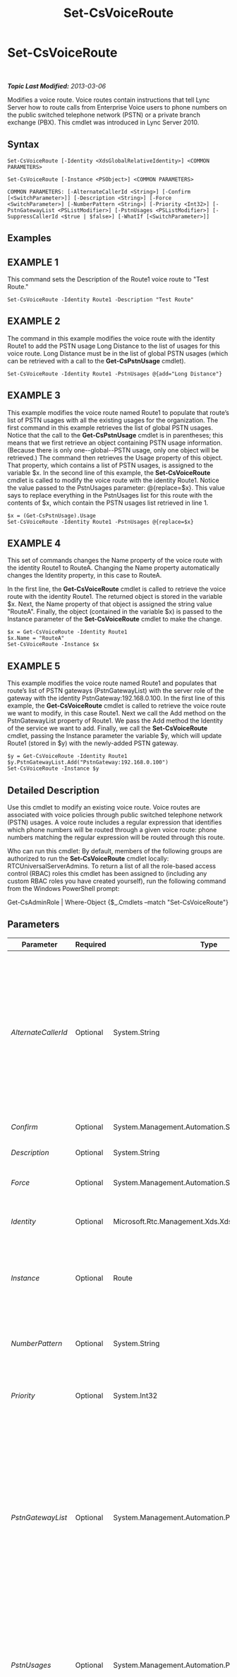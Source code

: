 ﻿---
title: Set-CsVoiceRoute
TOCTitle: Set-CsVoiceRoute
ms:assetid: b786aec0-946e-4ce5-812e-25e5d8cfa4d5
ms:mtpsurl: https://technet.microsoft.com/en-us/library/Gg412893(v=OCS.15)
ms:contentKeyID: 48185198
ms.date: 07/23/2014
mtps_version: v=OCS.15
---

<div data-xmlns="http://www.w3.org/1999/xhtml">

<div class="topic" data-xmlns="http://www.w3.org/1999/xhtml" data-msxsl="urn:schemas-microsoft-com:xslt" data-cs="http://msdn.microsoft.com/en-us/">

<div data-asp="http://msdn2.microsoft.com/asp">

# Set-CsVoiceRoute

</div>

<div id="mainSection">

<div id="mainBody">

<span> </span>

_**Topic Last Modified:** 2013-03-06_

Modifies a voice route. Voice routes contain instructions that tell Lync Server how to route calls from Enterprise Voice users to phone numbers on the public switched telephone network (PSTN) or a private branch exchange (PBX). This cmdlet was introduced in Lync Server 2010.

<div>

## Syntax

    Set-CsVoiceRoute [-Identity <XdsGlobalRelativeIdentity>] <COMMON PARAMETERS>

    Set-CsVoiceRoute [-Instance <PSObject>] <COMMON PARAMETERS>

    COMMON PARAMETERS: [-AlternateCallerId <String>] [-Confirm [<SwitchParameter>]] [-Description <String>] [-Force <SwitchParameter>] [-NumberPattern <String>] [-Priority <Int32>] [-PstnGatewayList <PSListModifier>] [-PstnUsages <PSListModifier>] [-SuppressCallerId <$true | $false>] [-WhatIf [<SwitchParameter>]]

</div>

<div>

## Examples

<div>

## EXAMPLE 1

This command sets the Description of the Route1 voice route to "Test Route."

    Set-CsVoiceRoute -Identity Route1 -Description "Test Route"

</div>

<div>

## EXAMPLE 2

The command in this example modifies the voice route with the identity Route1 to add the PSTN usage Long Distance to the list of usages for this voice route. Long Distance must be in the list of global PSTN usages (which can be retrieved with a call to the **Get-CsPstnUsage** cmdlet).

    Set-CsVoiceRoute -Identity Route1 -PstnUsages @{add="Long Distance"}

</div>

<div>

## EXAMPLE 3

This example modifies the voice route named Route1 to populate that route’s list of PSTN usages with all the existing usages for the organization. The first command in this example retrieves the list of global PSTN usages. Notice that the call to the **Get-CsPstnUsage** cmdlet is in parentheses; this means that we first retrieve an object containing PSTN usage information. (Because there is only one--global--PSTN usage, only one object will be retrieved.) The command then retrieves the Usage property of this object. That property, which contains a list of PSTN usages, is assigned to the variable $x. In the second line of this example, the **Set-CsVoiceRoute** cmdlet is called to modify the voice route with the identity Route1. Notice the value passed to the PstnUsages parameter: @{replace=$x}. This value says to replace everything in the PstnUsages list for this route with the contents of $x, which contain the PSTN usages list retrieved in line 1.

    $x = (Get-CsPstnUsage).Usage
    Set-CsVoiceRoute -Identity Route1 -PstnUsages @{replace=$x}

</div>

<div>

## EXAMPLE 4

This set of commands changes the Name property of the voice route with the identity Route1 to RouteA. Changing the Name property automatically changes the Identity property, in this case to RouteA.

In the first line, the **Get-CsVoiceRoute** cmdlet is called to retrieve the voice route with the identity Route1. The returned object is stored in the variable $x. Next, the Name property of that object is assigned the string value "RouteA". Finally, the object (contained in the variable $x) is passed to the Instance parameter of the **Set-CsVoiceRoute** cmdlet to make the change.

    $x = Get-CsVoiceRoute -Identity Route1
    $x.Name = "RouteA"
    Set-CsVoiceRoute -Instance $x

</div>

<div>

## EXAMPLE 5

This example modifies the voice route named Route1 and populates that route’s list of PSTN gateways (PstnGatewayList) with the server role of the gateway with the identity PstnGateway:192.168.0.100. In the first line of this example, the **Get-CsVoiceRoute** cmdlet is called to retrieve the voice route we want to modify, in this case Route1. Next we call the Add method on the PstnGatewayList property of Route1. We pass the Add method the Identity of the service we want to add. Finally, we call the **Set-CsVoiceRoute** cmdlet, passing the Instance parameter the variable $y, which will update Route1 (stored in $y) with the newly-added PSTN gateway.

    $y = Get-CsVoiceRoute -Identity Route1
    $y.PstnGatewayList.Add("PstnGateway:192.168.0.100")
    Set-CsVoiceRoute -Instance $y

</div>

</div>

<div>

## Detailed Description

Use this cmdlet to modify an existing voice route. Voice routes are associated with voice policies through public switched telephone network (PSTN) usages. A voice route includes a regular expression that identifies which phone numbers will be routed through a given voice route: phone numbers matching the regular expression will be routed through this route.

Who can run this cmdlet: By default, members of the following groups are authorized to run the **Set-CsVoiceRoute** cmdlet locally: RTCUniversalServerAdmins. To return a list of all the role-based access control (RBAC) roles this cmdlet has been assigned to (including any custom RBAC roles you have created yourself), run the following command from the Windows PowerShell prompt:

Get-CsAdminRole | Where-Object {$\_.Cmdlets –match "Set-CsVoiceRoute"}

</div>

<div>

## Parameters


<table>
<colgroup>
<col style="width: 25%" />
<col style="width: 25%" />
<col style="width: 25%" />
<col style="width: 25%" />
</colgroup>
<thead>
<tr class="header">
<th>Parameter</th>
<th>Required</th>
<th>Type</th>
<th>Description</th>
</tr>
</thead>
<tbody>
<tr class="odd">
<td><p><em>AlternateCallerId</em></p></td>
<td><p>Optional</p></td>
<td><p>System.String</p></td>
<td><p>If the SuppressCallerId parameter is set to True, the value of the AlternateCallerId parameter will be displayed to receiving parties rather than the caller’s actual number. This number should be a valid number and could be used to represent a division within an organization, such as Support or Human Resources.</p>
<p>If the SuppressCallerId parameter is set to False, the AlternateCallerId parameter is ignored.</p>
<p>This value must match the regular expression (\+)?[1-9]\d*(;ext=[1-9]\d*)?. In other words, the value can begin with a plus sign (+) but doesn’t need to; must consist of any number of digits; and may be followed by an extension that begins with ;ext= followed by any number of digits. (Note that if you include an extension the string must be placed within double quotes.)</p></td>
</tr>
<tr class="even">
<td><p><em>Confirm</em></p></td>
<td><p>Optional</p></td>
<td><p>System.Management.Automation.SwitchParameter</p></td>
<td><p>Prompts you for confirmation before executing the command.</p></td>
</tr>
<tr class="odd">
<td><p><em>Description</em></p></td>
<td><p>Optional</p></td>
<td><p>System.String</p></td>
<td><p>A description of what this phone route is for.</p></td>
</tr>
<tr class="even">
<td><p><em>Force</em></p></td>
<td><p>Optional</p></td>
<td><p>System.Management.Automation.SwitchParameter</p></td>
<td><p>Suppresses any confirmation prompts that would otherwise be displayed before making changes.</p></td>
</tr>
<tr class="odd">
<td><p><em>Identity</em></p></td>
<td><p>Optional</p></td>
<td><p>Microsoft.Rtc.Management.Xds.XdsGlobalRelativeIdentity</p></td>
<td><p>The unique identity of the voice route. (If the route name contains a space, such as Test Route, you must enclose the full string in parentheses.)</p></td>
</tr>
<tr class="even">
<td><p><em>Instance</em></p></td>
<td><p>Optional</p></td>
<td><p>Route</p></td>
<td><p>Allows you to pass a reference to an object to the cmdlet rather than set individual parameter values. This object must be of type Microsoft.Rtc.Management.WritableConfig.Policy.Voice.Route and can be retrieved by calling the <strong>Get-CsVoiceRoute</strong> cmdlet.</p></td>
</tr>
<tr class="odd">
<td><p><em>NumberPattern</em></p></td>
<td><p>Optional</p></td>
<td><p>System.String</p></td>
<td><p>A regular expression that specifies the phone numbers to which this route applies. Numbers matching this pattern will be routed according to the rest of the routing settings. For example, the default number pattern, [0-9]{10}, specifies a 10-digit number containing any digits 0 through 9.</p></td>
</tr>
<tr class="even">
<td><p><em>Priority</em></p></td>
<td><p>Optional</p></td>
<td><p>System.Int32</p></td>
<td><p>A number could resolve to multiple voice routes. The priority determines the order in which the routes will be applied if more than one route is possible.</p></td>
</tr>
<tr class="odd">
<td><p><em>PstnGatewayList</em></p></td>
<td><p>Optional</p></td>
<td><p>System.Management.Automation.PSListModifier</p></td>
<td><p>A Mediation Server can be associated with multiple gateways. This parameter contains a list of gateways associated with this voice route. Each member of this list must be the service Identity of the PSTN gateway or Mediation Server. The value can refer to a Mediation Server only if the Mediation Server is configured for Microsoft Office Communications Server 2007 or Microsoft Office Communications Server 2007 R2. For Lync Server a PSTN gateway must be used. The service Identity is a string in the format ServiceRole:FQDN, where ServiceRole is the name of the service role (PSTNGateway), and FQDN is the fully qualified domain name (FQDN) of the pool or the IP address of the server. For example, PSTNGateway:redmondpool.litwareinc.com. Service identities can be retrieved by calling the command Get-CsService | Select-Object Identity.</p>
<p>If you make changes to a voice route and leave the PstnGatewayList list empty, or if the change you make removes all the items in the list, you’ll receive a warning message that users will be unable to make PSTN calls.</p></td>
</tr>
<tr class="even">
<td><p><em>PstnUsages</em></p></td>
<td><p>Optional</p></td>
<td><p>System.Management.Automation.PSListModifier</p></td>
<td><p>A list of PSTN usages (such as Local or Long Distance) that can be applied to this voice route. The PSTN usage must be an existing usage. (PSTN usages can be retrieved by calling the <strong>Get-CsPstnUsage</strong> cmdlet.)</p>
<p>If you make changes to a voice route and leave the PstnUsages list empty, or if the change you make removes all the PSTN usages in the list, you’ll receive a warning message that users will be unable to make PSTN calls.</p></td>
</tr>
<tr class="odd">
<td><p><em>SuppressCallerId</em></p></td>
<td><p>Optional</p></td>
<td><p>System.Boolean</p></td>
<td><p>Determines whether a caller’s ID will be revealed on outbound calls. If this parameter is set to True, caller ID will be suppressed. In place of the actual ID, the value of the AlternateCallerId will be displayed. When SuppressCallerId is set to True, a value for AlternateCallerId must be supplied.</p></td>
</tr>
<tr class="even">
<td><p><em>WhatIf</em></p></td>
<td><p>Optional</p></td>
<td><p>System.Management.Automation.SwitchParameter</p></td>
<td><p>Describes what would happen if you executed the command without actually executing the command.</p></td>
</tr>
</tbody>
</table>


</div>

<div>

## Input Types

Microsoft.Rtc.Management.WritableConfig.Policy.Voice.Route object. The **Set-CsVoiceRoute** cmdlet accepts pipelined input of voice route objects.

</div>

<div>

## Return Types

The **Set-CsVoiceRoute** cmdlet does not return a value or object. Instead, the cmdlet configures instances of the Microsoft.Rtc.Management.WritableConfig.Policy.Voice.Route object.

</div>

<div>

## See Also


[New-CsVoiceRoute](new-csvoiceroute.md)  
[Remove-CsVoiceRoute](remove-csvoiceroute.md)  
[Get-CsVoiceRoute](get-csvoiceroute.md)  
[Test-CsVoiceRoute](test-csvoiceroute.md)  
[Get-CsPstnUsage](get-cspstnusage.md)  
[Get-CsService](get-csservice.md)  
  

</div>

</div>

<span> </span>

</div>

</div>

</div>

